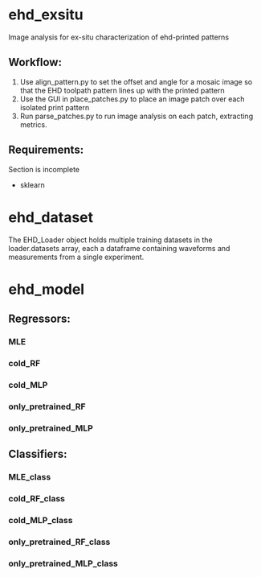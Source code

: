 # ehd_exsitu
Image analysis for ex-situ characterization of ehd-printed patterns

## Workflow:
1. Use align_pattern.py to set the offset and angle for a mosaic image so that the EHD toolpath pattern lines up with the printed pattern
2. Use the GUI in place_patches.py to place an image patch over each isolated print pattern
3. Run parse_patches.py to run image analysis on each patch, extracting metrics.

## Requirements:
Section is incomplete
 - sklearn
 
# ehd_dataset
The EHD_Loader object holds multiple training datasets in the loader.datasets array, each a dataframe containing waveforms and measurements from a single experiment. 

# ehd_model

## Regressors:
### MLE
### cold_RF
### cold_MLP
### only_pretrained_RF
### only_pretrained_MLP

## Classifiers:
### MLE_class
### cold_RF_class
### cold_MLP_class
### only_pretrained_RF_class
### only_pretrained_MLP_class